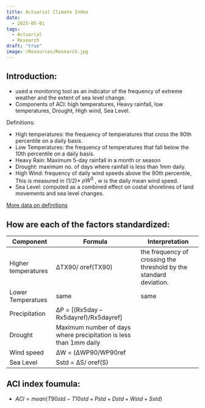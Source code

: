 ```yaml
---
title: Actuarial Climate Index
date:
  - 2025-05-01
tags:
  - Actuarial
  - Research
draft: "true"
image: /Resources/Research.jpg
---
```

## Introduction:

- used a monitoring tool as an indicator of the frequency of extreme weather and the extent of sea level change.
- Components of ACI: high temperatures, Heavy rainfall, low temperatures, Drought, High wind, Sea Level.

Definitions:
- High temperatures: the frequency of temperatures that cross the 90th percentile on a daily basis.
- Low Temperatures: the frequency of temperatures that fall below the 10th percentile on a daily basis.
- Heavy Rain: Maximum 5-day rainfall in a month or season
- Drought: maximum no. of days where rainfall is less than 1mm daily.
- High Wind: frequency of daily wind speeds above the 90th percentile, This is measured in (1/2)* $\rho W^3$ , w is the daily mean wind speed.
- Sea Level: computed as a combined effect on costal shorelines of land movements and sea level changes.

[More data on definitions](https://actuariesclimateindex.org/wp-content/uploads/2019/05/ACI.DevDes.2.20.pdf)

## How are each of the factors standardized:

| Component           | Formula                                                           | Interpretation                                                     |
| ------------------- | ----------------------------------------------------------------- | ------------------------------------------------------------------ |
| Higher temperatures | ΔTX90/ σref(TX90)                                                 | the frequency of crossing the threshold by the standard deviation. |
| Lower Temperatues   | same                                                              | same                                                               |
| Precipitation       | ΔP = [(Rx5day – Rx5dayref)/Rx5dayref]                             |                                                                    |
| Drought             | Maximum number of days where precipitation is less than 1mm daily |                                                                    |
| Wind speed          | ΔW = (ΔWP90/WP90ref                                               |                                                                    |
| Sea Level           | Sstd = ΔS/ σref(S)                                                |                                                                    |
## ACI index foumula:
- $ACI = mean (T90std - T10std + Pstd + Dstd + Wstd + Sstd)$
